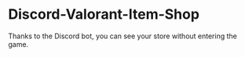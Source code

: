# Discord-Valorant-Item-Shop
Thanks to the Discord bot, you can see your store without entering the game.

